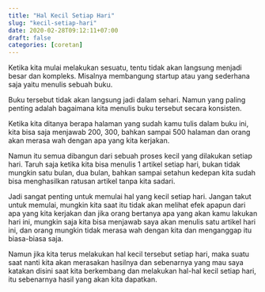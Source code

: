 ```yaml
---
title: "Hal Kecil Setiap Hari"
slug: "kecil-setiap-hari"
date: 2020-02-28T09:12:11+07:00
draft: false
categories: [coretan]
---
```


Ketika kita mulai melakukan sesuatu, tentu tidak akan langsung menjadi besar dan kompleks. Misalnya membangung startup atau yang sederhana saja yaitu menulis sebuah buku.<!--more--> 

Buku tersebut tidak akan langsung jadi dalam sehari. Namun yang paling penting adalah bagaimana kita menulis buku tersebut secara konsisten.

Ketika kita ditanya berapa halaman yang sudah kamu tulis dalam buku ini, kita bisa saja menjawab 200, 300, bahkan sampai 500 halaman dan orang akan merasa wah dengan apa yang kita kerjakan.

Namun itu semua dibangun dari sebuah proses kecil yang dilakukan setiap hari. Taruh saja ketika kita bisa menulis 1 artikel setiap hari, bukan tidak mungkin satu bulan, dua bulan, bahkan sampai setahun kedepan kita sudah bisa menghasilkan ratusan artikel tanpa kita sadari.

Jadi sangat penting untuk memulai hal yang kecil setiap hari. Jangan takut untuk memulai, mungkin kita saat itu tidak akan melihat efek apapun dari apa yang kita kerjakan dan jika orang bertanya apa yang akan kamu lakukan hari ini, mungkin saja kita bisa menjawab saya akan menulis satu artikel hari ini, dan orang mungkin tidak merasa wah dengan kita dan menganggap itu biasa-biasa saja.

Namun jika kita terus melakukan hal kecil tersebut setiap hari, maka suatu saat nanti kita akan merasakan hasilnya dan sebenarnya yang mau saya katakan disini saat kita berkembang dan melakukan hal-hal kecil setiap hari, itu sebenarnya hasil yang akan kita dapatkan.